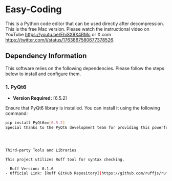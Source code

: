 # Easy-Coding
This is a Python code editor that can be used directly after decompression. This is the free Mac version.
Please watch the instructional video on YouTube https://youtu.be/EhiSX8X4RMc or X.com https://twitter.com/i/status/1763867580677378526.

## Dependency Information

This software relies on the following dependencies. Please follow the steps below to install and configure them.

### 1. PyQt6

- **Version Required:** [6.5.2]

Ensure that PyQt6 library is installed. You can install it using the following command:

```bash
pip install PyQt6==[6.5.2]
Special thanks to the PyQt6 development team for providing this powerful GUI framework!




Third-party Tools and Libraries

This project utilizes Ruff tool for syntax checking.

- Ruff Version: 0.1.6
- Official Link: [Ruff GitHub Repository](https://github.com/ruffjs/ruff)
